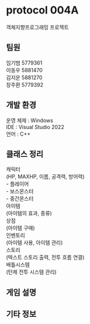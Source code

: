 <h1>protocol 004A</h1>
객체지향프로그래밍 프로젝트
<h2>팀원</h2>
임기범 5779361<br/>
이동우 5881470<br/>
김지운 5881270<br/>
장주환 5779392<br/>
<h2>개발 환경</h2>
운영 체제 : Windows<br/>
IDE : Visual Studio 2022<br/>
언어 : C++<br/>
<h2>클래스 정리</h2>
캐릭터<br/>
    (HP, MAXHP, 이름, 공격력, 방어력)<br/>
 - 플레이어<br/>
 - 보스몬스터<br/>
 - 중간몬스터<br/>
 아이템<br/>
 	(아이템의 효과, 종류)<br/>
 상점<br/>
 	(아이템 구매)<br/>
 인벤토리<br/>
 	(아이템 사용, 아이템 관리)<br/>
 스토리<br/>
 	(텍스트 스토리 출력, 전투 흐름 연결)<br/>
 배틀시스템<br/>
 	(턴제 전투 시스템 관리)<br/>
<h2>게임 설명</h2>
<h2>기타 정보</h2>